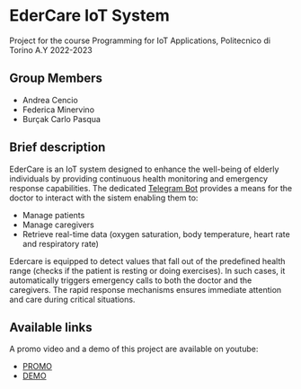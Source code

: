 # EderCare IoT System
Project for the course Programming for IoT Applications, Politecnico di Torino A.Y 2022-2023

## Group Members
- Andrea Cencio 
- Federica Minervino
- Burçak Carlo Pasqua

## Brief description
EderCare is an IoT system designed to enhance the well-being of elderly individuals by providing continuous health monitoring and emergency response capabilities. The dedicated [Telegram Bot](https://t.me/SmartHealth23Bot) provides a means for the doctor to interact with the sistem enabling them to:
- Manage patients
- Manage caregivers
- Retrieve real-time data (oxygen saturation, body temperature, heart rate and respiratory rate) 

Edercare is equipped to detect values that fall out of the predefined health range (checks if the patient is resting or doing exercises). In such cases, it automatically triggers emergency calls to both the doctor and the caregivers. The rapid response mechanisms ensures immediate attention and care during critical situations.

## Available links
A promo video and a demo of this project are available on youtube:
- [PROMO](https://youtu.be/hNDid1ylMq0)
- [DEMO](https://youtu.be/rXHSyOfWS1Y)
